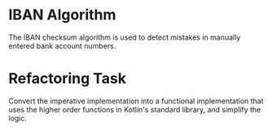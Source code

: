 # IBAN Algorithm

The IBAN checksum algorithm is used to detect mistakes in manually entered bank account numbers.

# Refactoring Task

Convert the imperative implementation into a functional implementation that uses the higher order functions in Kotlin's standard library, and simplify the logic.



